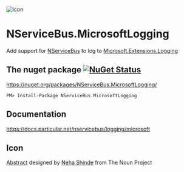 ![Icon](https://raw.githubusercontent.com/SimonCropp/NServiceBus.MicrosoftLogging/master/Icon/package_icon.png)

NServiceBus.MicrosoftLogging
============================

Add support for [NServiceBus](http://particular.net/NServiceBus) to log to [Microsoft.Extensions.Logging](https://github.com/aspnet/Logging)


## The nuget package  [![NuGet Status](http://img.shields.io/nuget/v/NServiceBus.MicrosoftLogging.svg?style=flat)](https://www.nuget.org/packages/NServiceBus.MicrosoftLogging/)

https://nuget.org/packages/NServiceBus.MicrosoftLogging/

    PM> Install-Package NServiceBus.MicrosoftLogging


## Documentation

https://docs.particular.net/nservicebus/logging/microsoft


## Icon

<a href="http://thenounproject.com/term/abstract/847344/" target="_blank">Abstract</a> designed by <a href="https://thenounproject.com/neha.shinde/" target="_blank">Neha Shinde</a> from The Noun Project